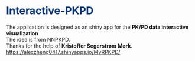 # <span style="color:#033572">Interactive-PKPD</span>
The application is designed as an shiny app for the **PK/PD data interactive visualization**  
The idea is from NNPKPD.  
Thanks for the help of **Kristoffer Segerstrøm Mørk**.  
https://alexzheng0417.shinyapps.io/MyRPKPD/
